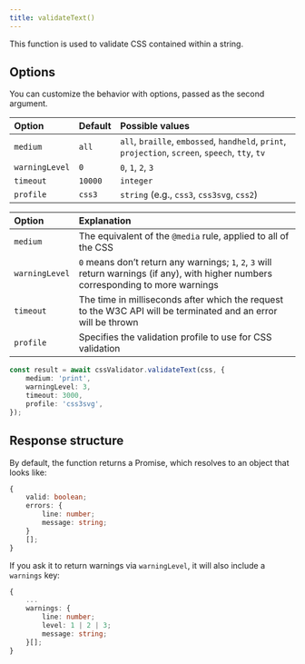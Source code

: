 ```yaml
---
title: validateText()
---
```


This function is used to validate CSS contained within a string.

## Options

You can customize the behavior with options, passed as the second argument.

| Option         | Default | Possible values                                                                                  |
| :------------- | :------ | :----------------------------------------------------------------------------------------------- |
| `medium`       | `all`   | `all`, `braille`, `embossed`, `handheld`, `print`, `projection`, `screen`, `speech`, `tty`, `tv` |
| `warningLevel` | `0`     | `0`, `1`, `2`, `3`                                                                               |
| `timeout`      | `10000` | `integer`                                                                                        |
| `profile`      | `css3`  | `string` (e.g., `css3`, `css3svg`, `css2`)                                                       |

| Option         | Explanation                                                                                                                          |
| :------------- | :----------------------------------------------------------------------------------------------------------------------------------- |
| `medium`       | The equivalent of the `@media` rule, applied to all of the CSS                                                                       |
| `warningLevel` | `0` means don’t return any warnings; `1`, `2`, `3` will return warnings (if any), with higher numbers corresponding to more warnings |
| `timeout`      | The time in milliseconds after which the request to the W3C API will be terminated and an error will be thrown                       |
| `profile`      | Specifies the validation profile to use for CSS validation                                                                           |

```ts
const result = await cssValidator.validateText(css, {
	medium: 'print',
	warningLevel: 3,
	timeout: 3000,
	profile: 'css3svg',
});
```

## Response structure

By default, the function returns a Promise, which resolves to an object that looks like:

```ts
{
	valid: boolean;
	errors: {
		line: number;
		message: string;
	}
	[];
}
```

If you ask it to return warnings via `warningLevel`, it will also include a `warnings` key:

```ts
{
    ...
    warnings: {
        line: number;
        level: 1 | 2 | 3;
        message: string;
    }[];
}
```
